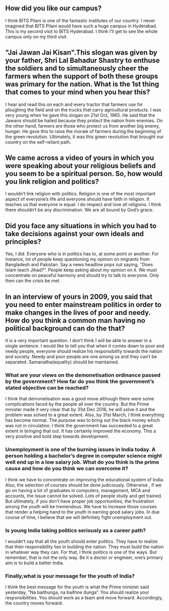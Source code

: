 <!-- TITLE: Sunil Shastri on Indian Youth and Politics -->
<!-- SUBTITLE: An interview with Sunil Shastri, former cabinet minister in the Uttar Pradesh government, when he visited our campus during Pearl 2017. -->

## How did you like our campus?
I think BITS Pilani is one of the fantastic institutes of our country. I never imagined that BITS Pilani would have such a huge campus in Hyderabad. This is my second visit to BITS Hyderabad. I think I’ll get to see the whole campus only on my third visit.

## "Jai Jawan Jai Kisan".This slogan was given by your father, Shri Lal Bahadur Shastry to enthuse the soldiers and to simultaneously cheer the farmers when the support of both these groups was primary for the nation. What is the 1st thing that comes to your mind when you hear this?
I hear and read this on each and every tractor that farmers use for ploughing the field and on the trucks that carry agricultural products. I was very young when he gave this slogan on 21st Oct, 1965. He said that the Jawans should be hailed because they protect the nation from enemies. On the other hand, farmers are those who protect us from another big enemy, hunger. He gave this to raise the morale of farmers during the beginning of the green revolution. Ultimately, it was this green revolution that brought our country on the self-reliant path.

## We came across a video of yours in which you were speaking about your religious beliefs and you seem to be a spiritual person. So, how would you link religion and politics?
I wouldn’t link religion with politics. Religion is one of the most important aspect of everyone’s life and everyone should have faith in religion. It teaches us that everyone is equal. I do respect and love all religions. I think there shouldn’t be any discrimination. We are all bound by God’s grace.

## Did you face any situations in which you had to take decisions against your own ideals and principles?
Yes, I did. Everyone who is in politics has to, at some point or another. For instance, lot of people keep questioning my opinion on migrants from Bangladesh and Pakistan. Say a news headline pops out saying, ’’Does Islam teach Jihad?”. People keep asking about my opinion on it. We must concentrate on peaceful harmony and should try to talk to everyone. Only then can the crisis be met.

## In an interview of yours in 2009, you said that you need to enter mainstream politics in order to make changes in the lives of poor and needy. How do you think a common man having no political background can do the that?
It is a very important question. I don’t think I will be able to answer in a single sentence. I would like to tell you that when it comes down to poor and needy people, everyone should realize his responsibility towards the nation and society. Needy and poor people are one among us and they can’t be separated. Samanatha(equality) should be maintained.

### What are your views on the demonetisation ordinance passed by the government? How far do you think the government’s stated objective can be reached?
I think that demonetisation was a good move although there were some complications faced by the people all over the country. But the Prime minister made it very clear that by 31st Dec 2016, he will solve it and the problem was solved to a great extent. Also, by 31st March, I think everything has become normal. The purpose was to bring out the black money which was not in circulation. I think the government has succeeded to a great extent in bringing that out. It has certainly improved the economy. This a very positive and bold step towards development.

### Unemployment is one of the burning issues in India today. A person holding a bachelor’s degree in computer science might well end up in a low salary job. What do you think is the prime cause and how do you think we can overcome it?
I think we have to concentrate on improving the educational system of India. Also, the selection of courses should be done judiciously. Otherwise , if we go on having a lot of graduates in computers, management, MCA and accounts, the issue cannot be solved. Lots of people study and get trained. But ultimately, if you don’t have proper job opportunities, the frustration among the youth will be tremendous. We have to increase those courses that render a helping hand to the youth in earning good salary jobs. In due course of time, I believe that we will definitely fight unemployment out.

### Is young India taking politics seriously as a career path?
I wouldn’t say that all the youth should enter politics. They have to realize that their responsibility lies in building the nation. They must build the nation in whatever way they can. For that, I think politics is one of the ways. But remember, that is not the only way. Be it a doctor or engineer, one’s primary aim is to build a better India.

### Finally,what is your message for the youth of India?
I think the best message for the youth is what the Prime minister said yesterday, ”Na baithunga, na baithne dunga”. You should realize your responsibilities. You should work as a team and move forward. Accordingly, the country moves forward.
